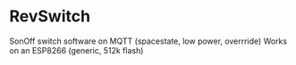 # RevSwitch
SonOff switch software on MQTT (spacestate, low power, overrride)
Works on an ESP8266 (generic, 512k flash)
